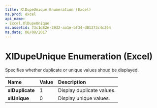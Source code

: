 ```yaml
---
title: XlDupeUnique Enumeration (Excel)
ms.prod: excel
api_name:
- Excel.XlDupeUnique
ms.assetid: 73c1d82e-3932-aa1e-bf34-d01373c4c264
ms.date: 06/08/2017
---
```



# XlDupeUnique Enumeration (Excel)

Specifies whether duplicate or unique values shoud be displayed.



|**Name**|**Value**|**Description**|
|:-----|:-----|:-----|
| **xlDuplicate**|1|Display duplicate values.|
| **xlUnique**|0|Display unique values.|


